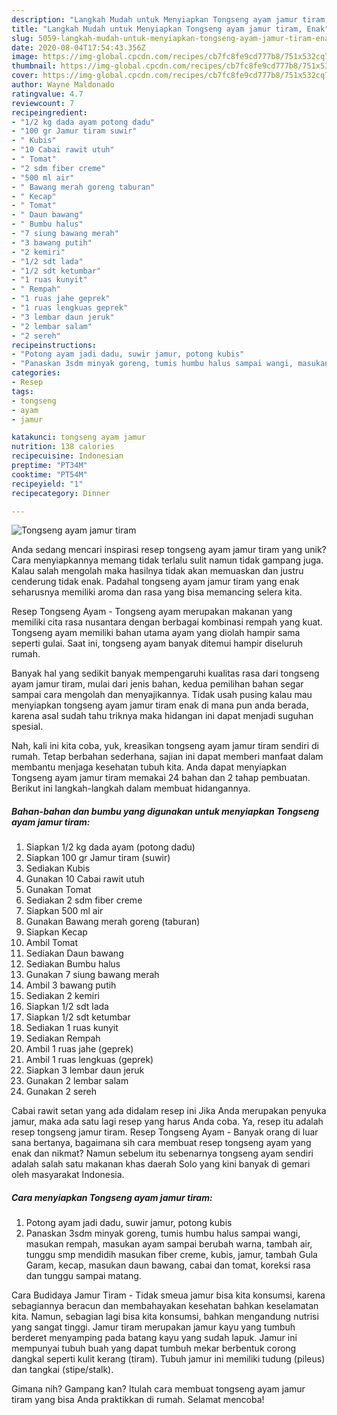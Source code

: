 ```yaml
---
description: "Langkah Mudah untuk Menyiapkan Tongseng ayam jamur tiram, Enak"
title: "Langkah Mudah untuk Menyiapkan Tongseng ayam jamur tiram, Enak"
slug: 5059-langkah-mudah-untuk-menyiapkan-tongseng-ayam-jamur-tiram-enak
date: 2020-08-04T17:54:43.356Z
image: https://img-global.cpcdn.com/recipes/cb7fc8fe9cd777b8/751x532cq70/tongseng-ayam-jamur-tiram-foto-resep-utama.jpg
thumbnail: https://img-global.cpcdn.com/recipes/cb7fc8fe9cd777b8/751x532cq70/tongseng-ayam-jamur-tiram-foto-resep-utama.jpg
cover: https://img-global.cpcdn.com/recipes/cb7fc8fe9cd777b8/751x532cq70/tongseng-ayam-jamur-tiram-foto-resep-utama.jpg
author: Wayne Maldonado
ratingvalue: 4.7
reviewcount: 7
recipeingredient:
- "1/2 kg dada ayam potong dadu"
- "100 gr Jamur tiram suwir"
- " Kubis"
- "10 Cabai rawit utuh"
- " Tomat"
- "2 sdm fiber creme"
- "500 ml air"
- " Bawang merah goreng taburan"
- " Kecap"
- " Tomat"
- " Daun bawang"
- " Bumbu halus"
- "7 siung bawang merah"
- "3 bawang putih"
- "2 kemiri"
- "1/2 sdt lada"
- "1/2 sdt ketumbar"
- "1 ruas kunyit"
- " Rempah"
- "1 ruas jahe geprek"
- "1 ruas lengkuas geprek"
- "3 lembar daun jeruk"
- "2 lembar salam"
- "2 sereh"
recipeinstructions:
- "Potong ayam jadi dadu, suwir jamur, potong kubis"
- "Panaskan 3sdm minyak goreng, tumis humbu halus sampai wangi, masukan rempah, masukan ayam sampai berubah warna, tambah air, tunggu smp mendidih masukan fiber creme, kubis, jamur, tambah Gula Garam, kecap, masukan daun bawang, cabai dan tomat, koreksi rasa dan tunggu sampai matang."
categories:
- Resep
tags:
- tongseng
- ayam
- jamur

katakunci: tongseng ayam jamur 
nutrition: 138 calories
recipecuisine: Indonesian
preptime: "PT34M"
cooktime: "PT54M"
recipeyield: "1"
recipecategory: Dinner

---
```



![Tongseng ayam jamur tiram](https://img-global.cpcdn.com/recipes/cb7fc8fe9cd777b8/751x532cq70/tongseng-ayam-jamur-tiram-foto-resep-utama.jpg)

Anda sedang mencari inspirasi resep tongseng ayam jamur tiram yang unik? Cara menyiapkannya memang tidak terlalu sulit namun tidak gampang juga. Kalau salah mengolah maka hasilnya tidak akan memuaskan dan justru cenderung tidak enak. Padahal tongseng ayam jamur tiram yang enak seharusnya memiliki aroma dan rasa yang bisa memancing selera kita.

Resep Tongseng Ayam - Tongseng ayam merupakan makanan yang memiliki cita rasa nusantara dengan berbagai kombinasi rempah yang kuat. Tongseng ayam memiliki bahan utama ayam yang diolah hampir sama seperti gulai. Saat ini, tongseng ayam banyak ditemui hampir diseluruh rumah.

Banyak hal yang sedikit banyak mempengaruhi kualitas rasa dari tongseng ayam jamur tiram, mulai dari jenis bahan, kedua pemilihan bahan segar sampai cara mengolah dan menyajikannya. Tidak usah pusing kalau mau menyiapkan tongseng ayam jamur tiram enak di mana pun anda berada, karena asal sudah tahu triknya maka hidangan ini dapat menjadi suguhan spesial.


Nah, kali ini kita coba, yuk, kreasikan tongseng ayam jamur tiram sendiri di rumah. Tetap berbahan sederhana, sajian ini dapat memberi manfaat dalam membantu menjaga kesehatan tubuh kita. Anda dapat menyiapkan Tongseng ayam jamur tiram memakai 24 bahan dan 2 tahap pembuatan. Berikut ini langkah-langkah dalam membuat hidangannya.

<!--inarticleads1-->

##### Bahan-bahan dan bumbu yang digunakan untuk menyiapkan Tongseng ayam jamur tiram:

1. Siapkan 1/2 kg dada ayam (potong dadu)
1. Siapkan 100 gr Jamur tiram (suwir)
1. Sediakan  Kubis
1. Gunakan 10 Cabai rawit utuh
1. Gunakan  Tomat
1. Sediakan 2 sdm fiber creme
1. Siapkan 500 ml air
1. Gunakan  Bawang merah goreng (taburan)
1. Siapkan  Kecap
1. Ambil  Tomat
1. Sediakan  Daun bawang
1. Sediakan  Bumbu halus
1. Gunakan 7 siung bawang merah
1. Ambil 3 bawang putih
1. Sediakan 2 kemiri
1. Siapkan 1/2 sdt lada
1. Siapkan 1/2 sdt ketumbar
1. Sediakan 1 ruas kunyit
1. Sediakan  Rempah
1. Ambil 1 ruas jahe (geprek)
1. Ambil 1 ruas lengkuas (geprek)
1. Siapkan 3 lembar daun jeruk
1. Gunakan 2 lembar salam
1. Gunakan 2 sereh


Cabai rawit setan yang ada didalam resep ini Jika Anda merupakan penyuka jamur, maka ada satu lagi resep yang harus Anda coba. Ya, resep itu adalah resep tongseng jamur tiram. Resep Tongseng Ayam - Banyak orang di luar sana bertanya, bagaimana sih cara membuat resep tongseng ayam yang enak dan nikmat? Namun sebelum itu sebenarnya tongseng ayam sendiri adalah salah satu makanan khas daerah Solo yang kini banyak di gemari oleh masyarakat Indonesia. 

<!--inarticleads2-->

##### Cara menyiapkan Tongseng ayam jamur tiram:

1. Potong ayam jadi dadu, suwir jamur, potong kubis
1. Panaskan 3sdm minyak goreng, tumis humbu halus sampai wangi, masukan rempah, masukan ayam sampai berubah warna, tambah air, tunggu smp mendidih masukan fiber creme, kubis, jamur, tambah Gula Garam, kecap, masukan daun bawang, cabai dan tomat, koreksi rasa dan tunggu sampai matang.


Cara Budidaya Jamur Tiram - Tidak smeua jamur bisa kita konsumsi, karena sebagiannya beracun dan membahayakan kesehatan bahkan keselamatan kita. Namun, sebagian lagi bisa kita konsumsi, bahkan mengandung nutrisi yang sangat tinggi. Jamur tiram merupakan jamur kayu yang tumbuh berderet menyamping pada batang kayu yang sudah lapuk. Jamur ini mempunyai tubuh buah yang dapat tumbuh mekar berbentuk corong dangkal seperti kulit kerang (tiram). Tubuh jamur ini memiliki tudung (pileus) dan tangkai (stipe/stalk). 

Gimana nih? Gampang kan? Itulah cara membuat tongseng ayam jamur tiram yang bisa Anda praktikkan di rumah. Selamat mencoba!
